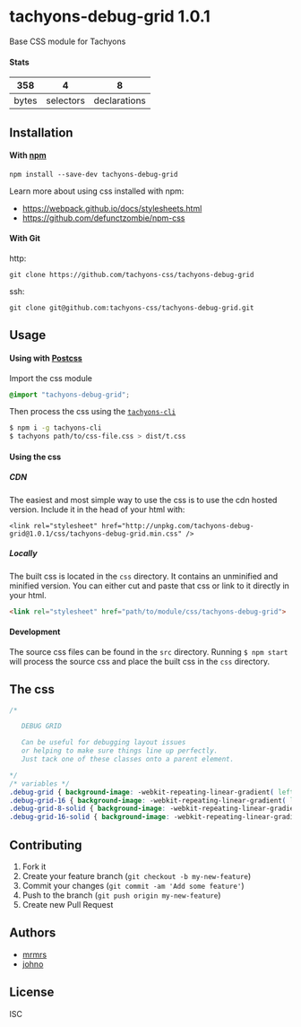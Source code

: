 # tachyons-debug-grid 1.0.1

Base CSS module for Tachyons

#### Stats

358 | 4 | 8
---|---|---
bytes | selectors | declarations

## Installation

#### With [npm](https://npmjs.com)

```
npm install --save-dev tachyons-debug-grid
```

Learn more about using css installed with npm:
* https://webpack.github.io/docs/stylesheets.html
* https://github.com/defunctzombie/npm-css

#### With Git

http:
```
git clone https://github.com/tachyons-css/tachyons-debug-grid
```

ssh:
```
git clone git@github.com:tachyons-css/tachyons-debug-grid.git
```

## Usage

#### Using with [Postcss](https://github.com/postcss/postcss)

Import the css module

```css
@import "tachyons-debug-grid";
```

Then process the css using the [`tachyons-cli`](https://github.com/tachyons-css/tachyons-cli)

```sh
$ npm i -g tachyons-cli
$ tachyons path/to/css-file.css > dist/t.css
```

#### Using the css

##### CDN
The easiest and most simple way to use the css is to use the cdn hosted version. Include it in the head of your html with:

```
<link rel="stylesheet" href="http://unpkg.com/tachyons-debug-grid@1.0.1/css/tachyons-debug-grid.min.css" />
```

##### Locally
The built css is located in the `css` directory. It contains an unminified and minified version.
You can either cut and paste that css or link to it directly in your html.

```html
<link rel="stylesheet" href="path/to/module/css/tachyons-debug-grid">
```

#### Development

The source css files can be found in the `src` directory.
Running `$ npm start` will process the source css and place the built css in the `css` directory.

## The css

```css
/*

   DEBUG GRID

   Can be useful for debugging layout issues
   or helping to make sure things line up perfectly.
   Just tack one of these classes onto a parent element.

*/
/* variables */
.debug-grid { background-image: -webkit-repeating-linear-gradient( left, transparent, transparent 7px, #cdecff 7px, #cdecff 8px ), -webkit-repeating-linear-gradient( top, transparent, transparent 7px, #cdecff 7px, #cdecff 8px ); background-image: repeating-linear-gradient( to right, transparent, transparent 7px, #cdecff 7px, #cdecff 8px ), repeating-linear-gradient( to bottom, transparent, transparent 7px, #cdecff 7px, #cdecff 8px ); }
.debug-grid-16 { background-image: -webkit-repeating-linear-gradient( left, transparent, transparent 15px, #cdecff 15px, #cdecff 16px ), -webkit-repeating-linear-gradient( top, transparent, transparent 15px, #cdecff 15px, #cdecff 16px ); background-image: repeating-linear-gradient( to right, transparent, transparent 15px, #cdecff 15px, #cdecff 16px ), repeating-linear-gradient( to bottom, transparent, transparent 15px, #cdecff 15px, #cdecff 16px ); }
.debug-grid-8-solid { background-image: -webkit-repeating-linear-gradient( left, #fff, #fff 7px, #cdecff 7px, #cdecff 8px ), -webkit-repeating-linear-gradient( top, #fff, #fff 7px, #cdecff 7px, #cdecff 8px ); background-image: repeating-linear-gradient( to right, #fff, #fff 7px, #cdecff 7px, #cdecff 8px ), repeating-linear-gradient( to bottom, #fff, #fff 7px, #cdecff 7px, #cdecff 8px ); }
.debug-grid-16-solid { background-image: -webkit-repeating-linear-gradient( left, #fff, #fff 15px, #cdecff 15px, #cdecff 16px ), -webkit-repeating-linear-gradient( top, #fff, #fff 15px, #cdecff 15px, #cdecff 16px ); background-image: repeating-linear-gradient( to right, #fff, #fff 15px, #cdecff 15px, #cdecff 16px ), repeating-linear-gradient( to bottom, #fff, #fff 15px, #cdecff 15px, #cdecff 16px ); }
```

## Contributing

1. Fork it
2. Create your feature branch (`git checkout -b my-new-feature`)
3. Commit your changes (`git commit -am 'Add some feature'`)
4. Push to the branch (`git push origin my-new-feature`)
5. Create new Pull Request

## Authors

* [mrmrs](http://mrmrs.io)
* [johno](http://johnotander.com)

## License

ISC

